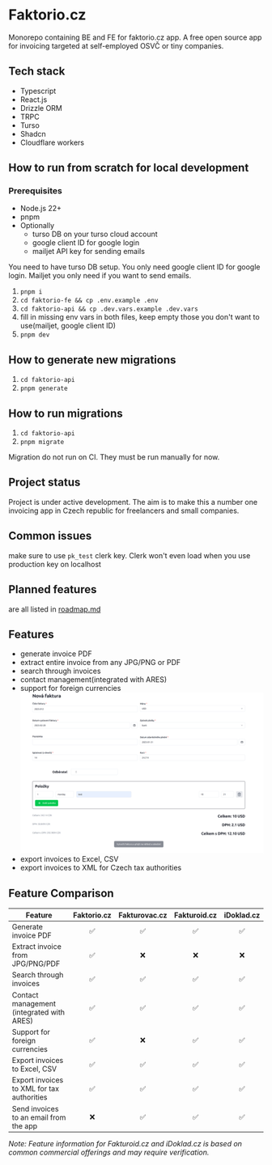 # Faktorio.cz

Monorepo containing BE and FE for faktorio.cz app. A free open source app for invoicing targeted at self-employed OSVČ or tiny companies.

## Tech stack

- Typescript
- React.js
- Drizzle ORM
- TRPC
- Turso
- Shadcn
- Cloudflare workers

## How to run from scratch for local development

### Prerequisites

- Node.js 22+
- pnpm
- Optionally
  - turso DB on your turso cloud account
  - google client ID for google login
  - mailjet API key for sending emails

You need to have turso DB setup. You only need google client ID for google login.
Mailjet you only need if you want to send emails.

1. `pnpm i`
2. `cd faktorio-fe && cp .env.example .env`
3. `cd faktorio-api && cp .dev.vars.example .dev.vars`
4. fill in missing env vars in both files, keep empty those you don't want to use(mailjet, google client ID)
5. `pnpm dev`

## How to generate new migrations

1. `cd faktorio-api`
2. `pnpm generate`

## How to run migrations

1. `cd faktorio-api`
2. `pnpm migrate`

Migration do not run on CI. They must be run manually for now.

## Project status

Project is under active development. The aim is to make this a number one invoicing app in Czech republic for freelancers and small companies.

## Common issues

make sure to use `pk_test` clerk key. Clerk won't even load when you use production key on localhost

## Planned features

are all listed in [roadmap.md](roadmap.md)

## Features

- generate invoice PDF
- extract entire invoice from any JPG/PNG or PDF
- search through invoices
- contact management(integrated with ARES)
- support for foreign currencies ![nová faktura](images/cdc8dd7ed308322d42c6d5af6b481be7f7dff3cca6de0dcb16921f0e6f44ccbb.png)
- export invoices to Excel, CSV
- export invoices to XML for Czech tax authorities

## Feature Comparison

| Feature                                    | Faktorio.cz | Fakturovac.cz | Fakturoid.cz | iDoklad.cz |
| ------------------------------------------ | :---------: | :-----------: | :----------: | :--------: |
| Generate invoice PDF                       |     ✅      |      ✅       |      ✅      |     ✅     |
| Extract invoice from JPG/PNG/PDF           |     ✅      |      ❌       |      ❌      |     ❌     |
| Search through invoices                    |     ✅      |      ✅       |      ✅      |     ✅     |
| Contact management (integrated with ARES)  |     ✅      |      ✅       |      ✅      |     ✅     |
| Support for foreign currencies             |     ✅      |      ❌       |      ✅      |     ✅     |
| Export invoices to Excel, CSV              |     ✅      |      ✅       |      ✅      |     ✅     |
| Export invoices to XML for tax authorities |     ✅      |      ✅       |      ✅      |     ✅     |
| Send invoices to an email from the app     |     ❌      |      ✅       |      ✅      |     ✅     |

_Note: Feature information for Fakturoid.cz and iDoklad.cz is based on common commercial offerings and may require verification._
